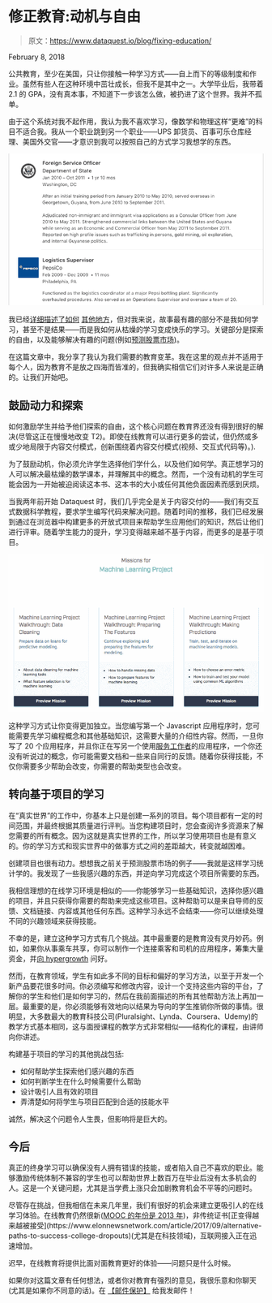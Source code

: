 # 修正教育:动机与自由

> 原文：<https://www.dataquest.io/blog/fixing-education/>

February 8, 2018

公共教育，至少在美国，只让你接触一种学习方式——自上而下的等级制度和作业。虽然有些人在这种环境中茁壮成长，但我不是其中之一。大学毕业后，我带着 2.1 的 GPA，没有真本事，不知道下一步该怎么做，被扔进了这个世界。我并不孤单。

由于这个系统对我不起作用，我认为我不喜欢学习，像数学和物理这样“更难”的科目不适合我。我从一个职业跳到另一个职业——UPS 卸货员、百事可乐仓库经理、美国外交官——才意识到我可以按照自己的方式学习我想学的东西。

![Screen-Shot-2018-02-08-at-10.31.12-AM](img/9bd124c80eeec920f2cfb2e4bee35d30.png)

我已经[详细描述了](https://www.dataquest.io/blog/learn-data-science/)[如何](https://www.dataquest.io/blog/how-to-become-a-data-scientist/) [其他地方](https://www.dataquest.io/blog/learn-python-the-right-way/)，但对我来说，故事最有趣的部分不是我如何学习，甚至不是结果——而是我如何从枯燥的学习变成快乐的学习。关键部分是探索的自由，以及能够解决有趣的问题(例如[预测股票市场](https://www.dataquest.io/blog/i-barely-graduated-college/))。

在这篇文章中，我分享了我认为我们需要的教育变革。我在这里的观点并不适用于每个人，因为教育不是放之四海而皆准的，但我确实相信它们对许多人来说是正确的。让我们开始吧。

## 鼓励动力和探索

如何激励学生并给予他们探索的自由，这个核心问题在教育界还没有得到很好的解决(尽管这正在慢慢地改变 T2)。即使在线教育可以进行更多的尝试，但仍然或多或少地局限于内容交付模式，创新围绕着内容交付模式(视频、交互式代码等)。).

为了鼓励动机，你必须允许学生选择他们学什么，以及他们如何学。真正想学习的人可以解决最枯燥的数学课本，并理解其中的概念。然而，一个没有动机的学生可能会因为一开始被迫阅读这本书、这本书的大小或任何其他负面因素而感到厌烦。

当我两年前开始 Dataquest 时，我们几乎完全是关于内容交付的——我们有交互式数据科学教程，要求学生编写代码来解决问题。随着时间的推移，我们已经发展到通过在浏览器中构建更多的开放式项目来帮助学生应用他们的知识，然后让他们进行评审。随着学生能力的提升，学习变得越来越不基于内容，而更多的是基于项目。

![ml-projects2](img/397273af1efd1bf2cdc6dfa09fb2e5be.png)

这种学习方式让你变得更加独立。当您编写第一个 Javascript 应用程序时，您可能需要先学习编程概念和其他基础知识，这需要大量的介绍性内容。然而，一旦你写了 20 个应用程序，并且你正在写另一个使用[服务工作者](https://developers.google.com/web/fundamentals/primers/service-workers/)的应用程序，一个你还没有听说过的概念，你可能需要文档和一些来自同行的反馈。随着你获得技能，不仅你需要多少帮助会改变，你需要的帮助类型也会改变。

## 转向基于项目的学习

在“真实世界”的工作中，你基本上只是创建一系列的项目。每个项目都有一定的时间范围，并最终根据其质量进行评判。当您构建项目时，您会查阅许多资源来了解您需要的所有概念。因为这就是真实世界的工作，所以学习使用项目也是有意义的。你的学习方式和现实世界中的做事方式之间的差距越大，转变就越困难。

创建项目也很有动力。想想我之前关于预测股票市场的例子——我就是这样学习统计学的。我发现了一些我感兴趣的东西，并逆向学习完成这个项目所需要的东西。

我相信理想的在线学习环境是相似的——你能够学习一些基础知识，选择你感兴趣的项目，并且只获得你需要的帮助来完成这些项目。这种帮助可以是来自导师的反馈、文档链接、内容或其他任何东西。这种学习永远不会结束——你可以继续处理不同的兴趣领域来获得技能。

不幸的是，建立这种学习方式有几个挑战。其中最重要的是教育没有灵丹妙药。例如，如果你从事乘车共享，你可以制作一个连接乘客和司机的应用程序，筹集大量资金，并[向 hypergrowth](https://www.brookings.edu/blog/the-avenue/2017/06/01/ridesharing-hits-hyper-growth/) 问好。

然而，在教育领域，学生有如此多不同的目标和偏好的学习方法，以至于开发一个新产品要花很多时间。你必须编写和修改内容，设计一个支持这些内容的平台，了解你的学生和他们是如何学习的，然后在我前面描述的所有其他帮助方法上再加一层。最重要的是，你必须能够有效地向以结果为导向的学生推销你所做的事情。很明显，大多数最大的教育科技公司(Pluralsight、Lynda、Coursera、Udemy)的教学方式基本相同，这与面授课程的教学方式非常相似——结构化的课程，由讲师向你讲述。

构建基于项目的学习的其他挑战包括:

*   如何帮助学生探索他们感兴趣的东西
*   如何判断学生在什么时候需要什么帮助
*   设计吸引人且有效的项目
*   弄清楚如何将学生与项目匹配到合适的技能水平

诚然，解决这个问题令人生畏，但影响将是巨大的。

## 今后

真正的终身学习可以确保没有人拥有错误的技能，或者陷入自己不喜欢的职业。能够激励传统体制不兼容的学生也可以帮助世界上数百万在毕业后没有太多机会的人。这是一个关键问题，尤其是当学费上涨只会加剧教育机会不平等的问题时。

尽管存在挑战，但我相信在未来几年里，我们有很好的机会来建立更吸引人的在线学习体验。在线教育仍然很新([MOOC 的年份是 2013 年](https://www.informationweek.com/software/is-2013-year-of-the-mooc/d/d-id/1108232?))，非传统证书[正变得越来越被接受](https://www.elonnewsnetwork.com/article/2017/09/alternative-paths-to-success-college-dropouts)(尤其是在科技领域)，互联网接入正在迅速增加。

迟早，在线教育将提供比面对面教育更好的体验——问题只是什么时候。

如果你对这篇文章有任何想法，或者你对教育有强烈的意见，我很乐意和你聊天(尤其是如果你不同意的话)。在 [【邮件保护】](/cdn-cgi/l/email-protection#5127383a113530253020243422257f383e) 给我发邮件！